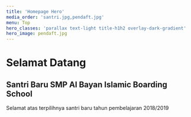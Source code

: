 ```yaml
---
title: 'Homepage Hero'
media_order: 'santri.jpg,pendaft.jpg'
menu: Top
hero_classes: 'parallax text-light title-h1h2 overlay-dark-gradient'
hero_image: pendaft.jpg
---
```


# Selamat Datang
## Santri Baru SMP Al Bayan Islamic Boarding School

Selamat atas terpilihnya santri baru tahun pembelajaran 2018/2019

